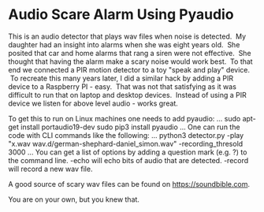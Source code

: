 Audio Scare Alarm Using Pyaudio
===============================
This is an audio detector that plays wav files when noise is detected.  My daughter had an insight into alarms when she was eight years old.  She posited that car and home alarms that rang a siren were not effective.  She thought that having the alarm make a scary noise would work best.  To that end we connected a PIR motion detector to a toy "speak and play" device.  To recreate this many years later, I did a similar hack by adding a PIR device to a Raspberry PI - easy.  That was not that satisfying as it was difficult to run that on laptop and desktop devices.  Instead of using a PIR device we listen for above level audio - works great.

To get this to run on Linux machines one needs to add pyaudio:
...
   sudo apt-get install portaudio19-dev
   sudo pip3 install pyaudio
...
One can run the code with CLI commands like the following:
...
   python3 detector.py -play "x.wav wav.d/german-shephard-daniel_simon.wav" -recording_thresold 3000 
...
You can get a list of options by adding a question mark (e.g. ?) to the command line.  -echo will echo bits of audio that are detected.  -record will record a new wav file.

A good source of scary wav files can be found on https://soundbible.com.

You are on your own, but you knew that.
